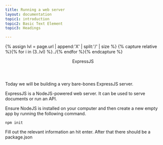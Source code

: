 ```yaml
---
title: Running a web server
layout: documentation
topic1: introduction
topic2: Basic Text Element
topic3: Headings

---
```

{% assign lvl = page.url | append:'X' | split:'/' | size %}
{% capture relative %}{% for i in (3..lvl) %}../{% endfor %}{% endcapture %}

<section id="introduction" class="main-section">

<header>
  <p>ExpressJS</p>
</header>
<p>Today we will be building a very bare-bones ExpressJS
server.</p>
<p>ExpressJS is a NodeJS-powered web server. It can be used to serve
documents or run an API.
<p>Ensure NodeJS is installed on your computer and then create a new empty app by running the following command.</p>
<code>npm init</code>
<p>Fill out the relevant information an hit enter. After that there should be a package.json

</section>
